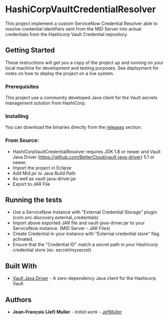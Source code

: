 # HashiCorpVaultCredentialResolver

This project implement a custom ServiceNow Credential Resolver able to resolve credential identifiers sent from the MID Server into actual credentials from the Hashicorp Vault Credential repository. 

## Getting Started

These instructions will get you a copy of the project up and running on your local machine for development and testing purposes. See deployment for notes on how to deploy the project on a live system.

### Prerequisites

This project use a community developed Java client for the Vault secrets management solution from HashiCorp. 

### Installing

You can download the binaries directly from the [releases](https://github.com/JefMuller/HashiCorpVaultCredentialResolver/releases) section.

### From Source:

* HashiCorpVaultCredentialResolver requires JDK 1.8 or newer and Vault Java Driver (https://github.com/BetterCloud/vault-java-driver) 5.1 or newer.
* Import the project in Eclipse
* Add Mid.jar to Java Build Path
* As well as vault-java-driver.jar
* Export to JAR File

## Running the tests

* Use a ServiceNow Instance with “External Credential Storage” plugin (com.snc.discovery.external_credentials) 
* Import above exported JAR file and vault-java-driver.jar to your ServiceNow instance. (MID Server - JAR Files)
* Create Credential in your instance with "External credential store" flag activated.
* Ensure that the "Credential ID" match a secret path in your Hashicorp credential store (ex: secret/mysecret)

## Built With

* [Vault Java Driver](https://github.com/BetterCloud/vault-java-driver) - A zero-dependency Java client for the Hashicorp Vault

## Authors

* **Jean-François (Jef) Muller** - *Initial work* - [JefMuller](https://www.linkedin.com/in/jef-muller/)
